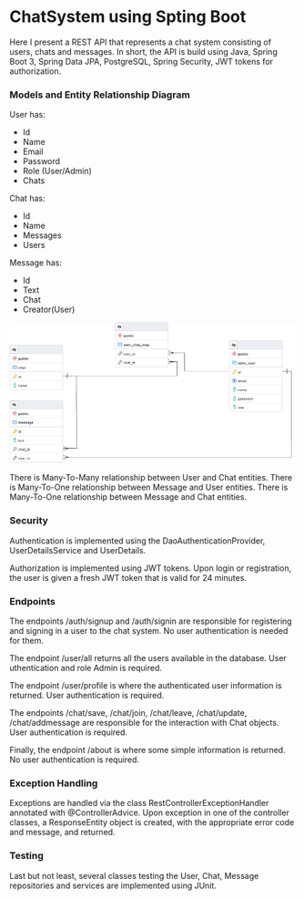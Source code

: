 # ChatSystem using Spting Boot
Here I present a REST API that represents a chat system consisting of users, chats and messages.
In short, the API is build using Java, Spring Boot 3, Spring Data JPA, PostgreSQL, Spring Security, JWT tokens for authorization.

### Models and Entity Relationship Diagram
User has: 
* Id
* Name
* Email
* Password
* Role (User/Admin)
* Chats

Chat has:
* Id
* Name
* Messages
* Users

Message has:
* Id
* Text
* Chat
* Creator(User)

![alt text](https://github.com/Djimi02/ChatSystem/blob/main/Images/ChatSystemERD.png)

There is Many-To-Many relationship between User and Chat entities.
There is Many-To-One relationship between Message and User entities.
There is Many-To-One relationship between Message and Chat entities.

### Security
Authentication is implemented using the DaoAuthenticationProvider, UserDetailsService and UserDetails.

Authorization is implemented using JWT tokens. Upon login or registration, the user is given a fresh JWT token that is valid for 24 minutes.

### Endpoints
The endpoints /auth/signup and /auth/signin are responsible for registering and signing in a user to the chat system. No user authentication is needed for them.

The endpoint /user/all returns all the users available in the database. User uthentication and role Admin is required.

The endpoint /user/profile is where the authenticated user information is returned. User authentication is required.

The endpoints /chat/save, /chat/join, /chat/leave, /chat/update, /chat/addmessage are responsible for the interaction with Chat objects. User authentication is required.

Finally, the endpoint /about is where some simple information is returned. No user authentication is required.

### Exception Handling
Exceptions are handled via the class RestControllerExceptionHandler annotated with @ControllerAdvice. Upon exception in one of the controller classes, a ResponseEntity object is created, with the appropriate error code and message, and returned.

### Testing
Last but not least, several classes testing the User, Chat, Message repositories and services are implemented using JUnit.